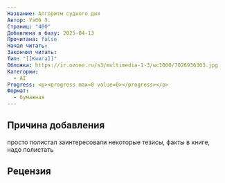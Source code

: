 ```yaml
---
Название: Алгоритм судного дня
Автор: Уэбб Э.
Страниц: "400"
Добавлена в базу: 2025-04-13
Прочитана: false
Начал читать: 
Закончил читать: 
Тип: "[[Книга]]"
Обложка: https://ir.ozone.ru/s3/multimedia-1-3/wc1000/7026936303.jpg
Категории:
  - AI
Progress: <p><progress max=0 value=0></progress></p>
Формат:
  - бумажная
---
```

## Причина добавления

просто полистал заинтересовали некоторые тезисы, факты в книге, надо полистать

## Рецензия
